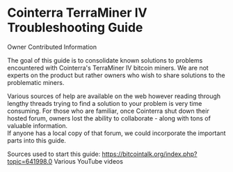 Cointerra TerraMiner IV Troubleshooting Guide
=============================================

Owner Contributed Information

The goal of this guide is to consolidate known solutions to problems encountered with Cointerra's TerraMiner IV bitcoin miners.
We are not experts on the product but rather owners who wish to share solutions to the problematic miners.

Various sources of help are available on the web however reading through lengthy threads trying to find a solution to your problem is very time consuming.
For those who are familiar, once Cointerra shut down their hosted forum, owners lost the ability to collaborate - along with tons of valuable information.  
If anyone has a local copy of that forum, we could incorporate the important parts into this guide.

Sources used to start this guide:
  https://bitcointalk.org/index.php?topic=641998.0
  Various YouTube videos
  
  
  
